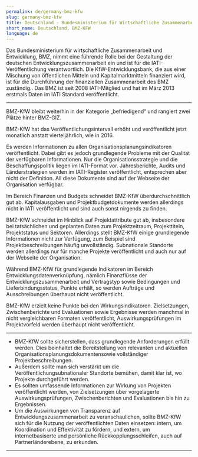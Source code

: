 ```yaml
---
permalink: de/germany-bmz-kfw
slug: germany-bmz-kfw
title: Deutschland - Bundesministerium für Wirtschaftliche Zusammenarbeit und Entwicklung - KfW (BMZ-KfW)
short_name: Deutschland, BMZ-KFW
language: de
---
```


Das Bundesministerium für wirtschaftliche Zusammenarbeit und Entwicklung, BMZ, nimmt eine führende Rolle bei der Gestaltung der deutschen Entwicklungszusammenarbeit ein und ist für die IATI-Veröffentlichung verantwortlich. Die KfW-Entwicklungsbank, die aus einer Mischung von öffentlichen Mitteln und Kapitalmarktmitteln finanziert wird, ist für die Durchführung der finanziellen Zusammenarbeit des BMZ zuständig.. Das BMZ ist seit 2008 IATI-Mitglied und hat im März 2013 erstmals Daten im IATI Standard veröffentlicht.

---

BMZ-KfW bleibt weiterhin in der Kategorie „befriedigend“ und rangiert zwei Plätze hinter BMZ-GIZ.

BMZ-KfW hat das Veröffentlichungsintervall erhöht und veröffentlicht jetzt monatlich anstatt vierteljährlich, wie in 2016.

Es werden Informationen zu allen Organisationsplanungsindikatoren veröffentlicht. Dabei gibt es jedoch grundlegende Probleme mit der Qualität der verfügbaren Informationen. Nur die Organisationsstrategie und die Beschaffungspolitik liegen im IATI-Format vor. Jahresberichte, Audits und Länderstrategien werden im IATI-Register veröffentlicht, entsprechen aber nicht der Definition. All diese Dokumente sind auf der Webseite der Organisation verfügbar.

Im Bereich Finanzen und Budgets schneidet BMZ-KfW überdurchschnittlich gut ab. Kapitalausgaben und Projektbudgetdokumente werden allerdings nicht in IATI veröffentlicht und sind auch sonst nirgends zu finden.

BMZ-KfW schneidet im Hinblick auf Projektattribute gut ab, insbesondere bei tatsächlichen und geplanten Daten zum Projektzeitraum, Projekttiteln, Projektstatus und Sektoren. Allerdings stellt BMZ-KfW einige grundlegende Informationen nicht zur Verfügung, zum Beispiel sind Projektbeschreibungen häufig unvollständig. Subnationale Standorte werden allerdings nur für manche Projekte veröffentlicht und auch nur auf der Webseite der Organisation.

Während BMZ-KfW für grundlegende Indikatoren im Bereich Entwicklungsdatenverknüpfung, nämlich Finanzflüsse der Entwicklungszusammenarbeit und Vertragstyp sowie Bedingungen und Lieferbindungsstatus, Punkte erhält, so werden Aufträge und Ausschreibungen überhaupt nicht veröffentlicht.

BMZ-KfW erzielt keine Punkte bei den Wirkungsindikatoren. Zielsetzungen, Zwischenberichte und Evaluationen sowie Ergebnisse werden manchmal in nicht vergleichbaren Formaten veröffentlicht, Auswirkungsprüfungen im Projektvorfeld werden überhaupt nicht veröffentlicht.

---

 * BMZ-KfW sollte sicherstellen, dass grundlegende Anforderungen erfüllt werden. Dies beinhaltet die Bereitstellung von relevanten und aktuellen Organisationsplanungsdokumentensowie vollständiger Projektbeschreibungen.
 * Außerdem sollte man sich verstärkt um die Veröffentlichungsubnationaler Standorte bemühen, damit klar ist, wo Projekte durchgeführt werden.
 * Es sollten umfassende Informationen zur Wirkung von Projekten veröffentlicht werden, von Zielsetzungen über vorgelagerte Auswirkungsprüfungen, Zwischenberichten und Evaluationen bis hin zu Ergebnissen.
 * Um die Auswirkungen von Transparenz auf Entwicklungszusammenarbeit zu veranschaulichen, sollte BMZ-KfW sich für die Nutzung der veröffentlichten Daten einsetzen: intern, um Koordination und Effektivität zu fördern, und extern, um internetbasiserte und persönliche Rückkopplungsschleifen, auch auf Partnerländerebene, zu erkunden.

---
